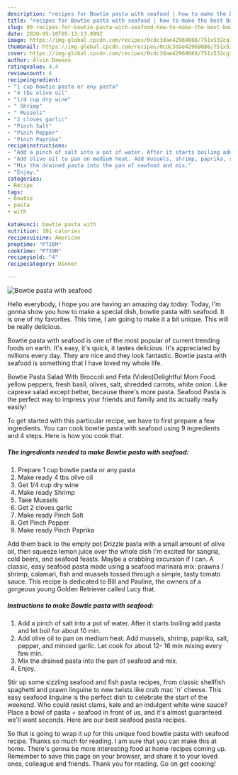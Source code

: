 ```yaml
---
description: "recipes for Bowtie pasta with seafood | how to make the best Bowtie pasta with seafood"
title: "recipes for Bowtie pasta with seafood | how to make the best Bowtie pasta with seafood"
slug: 90-recipes-for-bowtie-pasta-with-seafood-how-to-make-the-best-bowtie-pasta-with-seafood
date: 2020-05-10T05:13:13.899Z
image: https://img-global.cpcdn.com/recipes/0cdc3dae42969088/751x532cq70/bowtie-pasta-with-seafood-recipe-main-photo.jpg
thumbnail: https://img-global.cpcdn.com/recipes/0cdc3dae42969088/751x532cq70/bowtie-pasta-with-seafood-recipe-main-photo.jpg
cover: https://img-global.cpcdn.com/recipes/0cdc3dae42969088/751x532cq70/bowtie-pasta-with-seafood-recipe-main-photo.jpg
author: Alvin Dawson
ratingvalue: 4.4
reviewcount: 6
recipeingredient:
- "1 cup bowtie pasta or any pasta"
- "4 tbs olive oil"
- "1/4 cup dry wine"
- " Shrimp"
- " Mussels"
- "2 cloves garlic"
- "Pinch Salt"
- "Pinch Pepper"
- "Pinch Paprika"
recipeinstructions:
- "Add a pinch of salt into a pot of water. After it starts boiling add pasta and let boil for about 10 min."
- "Add olive oil to pan on medium heat. Add mussels, shrimp, paprika, salt, pepper, and minced garlic. Let cook for about 12- 16 min mixing every few min."
- "Mix the drained pasta into the pan of seafood and mix."
- "Enjoy."
categories:
- Recipe
tags:
- bowtie
- pasta
- with

katakunci: bowtie pasta with 
nutrition: 101 calories
recipecuisine: American
preptime: "PT26M"
cooktime: "PT39M"
recipeyield: "4"
recipecategory: Dinner

---
```



![Bowtie pasta with seafood](https://img-global.cpcdn.com/recipes/0cdc3dae42969088/751x532cq70/bowtie-pasta-with-seafood-recipe-main-photo.jpg)

Hello everybody, I hope you are having an amazing day today. Today, I'm gonna show you how to make a special dish, bowtie pasta with seafood. It is one of my favorites. This time, I am going to make it a bit unique. This will be really delicious.

Bowtie pasta with seafood is one of the most popular of current trending foods on earth. It's easy, it's quick, it tastes delicious. It's appreciated by millions every day. They are nice and they look fantastic. Bowtie pasta with seafood is something that I have loved my whole life.

Bowtie Pasta Salad With Broccoli and Feta (Video)Delightful Mom Food. yellow peppers, fresh basil, olives, salt, shredded carrots, white onion. Like caprese salad except better, because there&#39;s more pasta. Seafood Pasta is the perfect way to impress your friends and family and its actually really easily!


To get started with this particular recipe, we have to first prepare a few ingredients. You can cook bowtie pasta with seafood using 9 ingredients and 4 steps. Here is how you cook that.

<!--inarticleads1-->

##### The ingredients needed to make Bowtie pasta with seafood:

1. Prepare 1 cup bowtie pasta or any pasta
1. Make ready 4 tbs olive oil
1. Get 1/4 cup dry wine
1. Make ready  Shrimp
1. Take  Mussels
1. Get 2 cloves garlic
1. Make ready Pinch Salt
1. Get Pinch Pepper
1. Make ready Pinch Paprika


Add them back to the empty pot Drizzle pasta with a small amount of olive oil, then squeeze lemon juice over the whole dish I&#39;m excited for sangria, cold beers, and seafood feasts. Maybe a crabbing excursion if I can. A classic, easy seafood pasta made using a seafood marinara mix: prawns / shrimp, calamari, fish and mussels tossed through a simple, tasty tomato sauce. This recipe is dedicated to Bill and Pauline, the owners of a gorgeous young Golden Retriever called Lucy that. 

<!--inarticleads2-->

##### Instructions to make Bowtie pasta with seafood:

1. Add a pinch of salt into a pot of water. After it starts boiling add pasta and let boil for about 10 min.
1. Add olive oil to pan on medium heat. Add mussels, shrimp, paprika, salt, pepper, and minced garlic. Let cook for about 12- 16 min mixing every few min.
1. Mix the drained pasta into the pan of seafood and mix.
1. Enjoy.


Stir up some sizzling seafood and fish pasta recipes, from classic shellfish spaghetti and prawn linguine to new twists like crab mac &#39;n&#39; cheese. This easy seafood linguine is the perfect dish to celebrate the start of the weekend. Who could resist clams, kale and an indulgent white wine sauce? Place a bowl of pasta + seafood in front of us, and it&#39;s almost guaranteed we&#39;ll want seconds. Here are our best seafood pasta recipes. 

So that is going to wrap it up for this unique food bowtie pasta with seafood recipe. Thanks so much for reading. I am sure that you can make this at home. There's gonna be more interesting food at home recipes coming up. Remember to save this page on your browser, and share it to your loved ones, colleague and friends. Thank you for reading. Go on get cooking!
